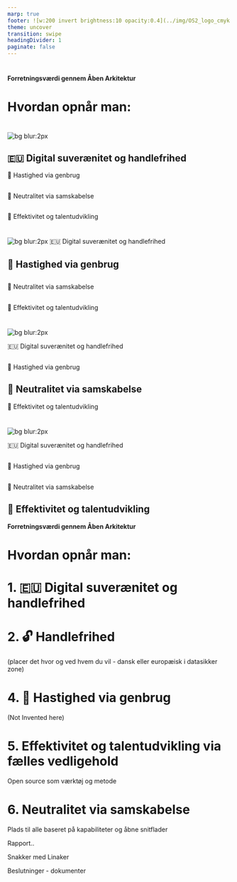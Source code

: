 ```yaml
---
marp: true
footer: ![w:200 invert brightness:10 opacity:0.4](../img/OS2_logo_cmyk.svg)
theme: uncover
transition: swipe
headingDivider: 1
paginate: false
---
```


#
**Forretningsværdi gennem Åben Arkitektur**


# Hvordan opnår man:

#
<!--header: https://opencontainers.org/ - https://helm.sh/ - https://kubernetes.io/ -->
![bg blur:2px](https://images.pexels.com/photos/716661/pexels-photo-716661.jpeg?auto=compress&cs=tinysrgb&w=1260&h=750&dpr=1)
## 🇪🇺 **Digital suverænitet og handlefrihed**
🐎 Hastighed via genbrug
##
💝  Neutralitet via samskabelse
##
🥇 Effektivitet og talentudvikling
<!--
Løsningerne løskobles fra infrastrukturen og du bestemmer selv hvor du afvikler dine løsninger

Dette opnåes ved at følge industry best practice og inkludere en ensartet pakketering efter åbne standarder 
Open Container Initiative + Deployment manifests
-->



<!-- transition: glow -->

#
![bg blur:2px](https://images.pexels.com/photos/716661/pexels-photo-716661.jpeg?auto=compress&cs=tinysrgb&w=1260&h=750&dpr=1)
🇪🇺 Digital suverænitet og handlefrihed
## 🐎 **Hastighed via genbrug**
##
💝  Neutralitet via samskabelse
##
🥇 Effektivitet og talentudvikling

#
![bg blur:2px](https://images.pexels.com/photos/716661/pexels-photo-716661.jpeg?auto=compress&cs=tinysrgb&w=1260&h=750&dpr=1)

🇪🇺 Digital suverænitet og handlefrihed
##
🐎 Hastighed via genbrug
##
## 💝  **Neutralitet via samskabelse**
🥇 Effektivitet og talentudvikling

#
![bg blur:2px](https://images.pexels.com/photos/716661/pexels-photo-716661.jpeg?auto=compress&cs=tinysrgb&w=1260&h=750&dpr=1)

🇪🇺 Digital suverænitet og handlefrihed
##
🐎 Hastighed via genbrug
##
💝  Neutralitet via samskabelse
## 🥇 **Effektivitet og talentudvikling**





**Forretningsværdi gennem Åben Arkitektur**


# Hvordan opnår man:

# 1. 🇪🇺 Digital suverænitet og handlefrihed
# 2. 🔓 Handlefrihed
(placer det hvor og ved hvem du vil - dansk eller europæisk i datasikker zone)
# 4. 🐎 Hastighed via genbrug
(Not Invented here)
# 5. Effektivitet og talentudvikling via fælles vedligehold
Open source som værktøj og metode
# 6. Neutralitet via samskabelse
Plads til alle baseret på kapabiliteter og åbne snitflader


Rapport..

Snakker med Linaker

Beslutninger - dokumenter